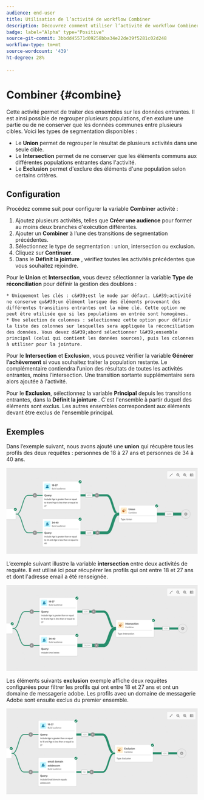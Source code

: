 ```yaml
---
audience: end-user
title: Utilisation de l’activité de workflow Combiner
description: Découvrez comment utiliser l’activité de workflow Combiner
badge: label="Alpha" type="Positive"
source-git-commit: 3bbdd45571d09258bba34e22de39f5281c02d248
workflow-type: tm+mt
source-wordcount: '439'
ht-degree: 28%

---
```



# Combiner {#combine}

Cette activité permet de traiter des ensembles sur les données entrantes. Il est ainsi possible de regrouper plusieurs populations, d&#39;en exclure une partie ou de ne conserver que les données communes entre plusieurs cibles. Voici les types de segmentation disponibles :

<!--
The **Combine** activity can be placed after any other activity, but not at the beginning of the workflow. Any activity can be placed after the **Combine**.
-->

* Le **Union** permet de regrouper le résultat de plusieurs activités dans une seule cible.
* Le **Intersection** permet de ne conserver que les éléments communs aux différentes populations entrantes dans l&#39;activité.
* Le **Exclusion** permet d&#39;exclure des éléments d&#39;une population selon certains critères.

## Configuration

Procédez comme suit pour configurer la variable **Combiner** activité :

1. Ajoutez plusieurs activités, telles que **Créer une audience** pour former au moins deux branches d&#39;exécution différentes.
1. Ajouter un **Combiner** à l’une des transitions de segmentation précédentes.
1. Sélectionnez le type de segmentation : union, intersection ou exclusion.
1. Cliquez sur **Continuer**.
1. Dans le **Définit la jointure** , vérifiez toutes les activités précédentes que vous souhaitez rejoindre.

Pour le **Union** et **Intersection**, vous devez sélectionner la variable **Type de réconciliation** pour définir la gestion des doublons :

    * Uniquement les clés : c&#39;est le mode par défaut. L&#39;activité ne conserve qu&#39;un élément lorsque des éléments provenant des différentes transitions entrantes ont la même clé. Cette option ne peut être utilisée que si les populations en entrée sont homogènes.
    * Une sélection de colonnes : sélectionnez cette option pour définir la liste des colonnes sur lesquelles sera appliquée la réconciliation des données. Vous devez d&#39;abord sélectionner l&#39;ensemble principal (celui qui contient les données sources), puis les colonnes à utiliser pour la jointure.

Pour le **Intersection** et **Exclusion**, vous pouvez vérifier la variable **Générer l’achèvement** si vous souhaitez traiter la population restante. Le complémentaire contiendra l’union des résultats de toutes les activités entrantes, moins l’intersection. Une transition sortante supplémentaire sera alors ajoutée à l&#39;activité.

Pour le **Exclusion**, sélectionnez la variable **Principal** depuis les transitions entrantes, dans la **Définit la jointure** . C&#39;est l&#39;ensemble à partir duquel des éléments sont exclus. Les autres ensembles correspondent aux éléments devant être exclus de l&#39;ensemble principal.

## Exemples      

Dans l’exemple suivant, nous avons ajouté une **union** qui récupère tous les profils des deux requêtes : personnes de 18 à 27 ans et personnes de 34 à 40 ans.

![](../assets/workflow-union-example.png)

L’exemple suivant illustre la variable **intersection** entre deux activités de requête. Il est utilisé ici pour récupérer les profils qui ont entre 18 et 27 ans et dont l&#39;adresse email a été renseignée.

![](../assets/workflow-intersection-example.png)

Les éléments suivants **exclusion** exemple affiche deux requêtes configurées pour filtrer les profils qui ont entre 18 et 27 ans et ont un domaine de messagerie adobe. Les profils avec un domaine de messagerie Adobe sont ensuite exclus du premier ensemble.

![](../assets/workflow-exclusion-example.png)





